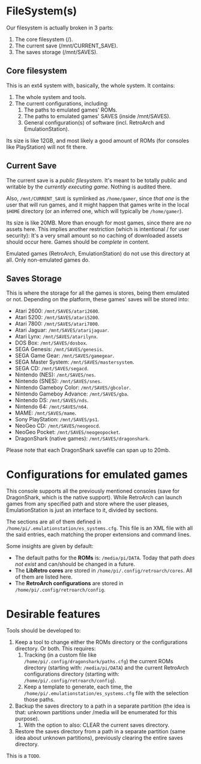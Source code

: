 # FileSystem(s)
Our filesystem is actually broken in 3 parts:

1. The core filesystem (/).
2. The current save (/mnt/CURRENT_SAVE).
3. The saves storage (/mnt/SAVES).
## Core filesystem
This is an ext4 system with, basically, the whole system. It contains:

1. The whole system and tools.
2. The current configurations, including:
	1. The paths to emulated games' ROMs.
	2. The paths to emulated games' SAVES (inside /mnt/SAVES).
	3. General configuration(s) of software (incl. RetroArch and EmulationStation).

Its size is like 12GB, and most likely a good amount of ROMs (for consoles like PlayStation) will not fit there.
## Current Save
The current save is a _public filesystem_. It's meant to be totally public and writable by the _currently executing game_. Nothing is audited there.

Also, `/mnt/CURRENT_SAVE` is symlinked as `/home/gamer`, since _that one_ is the user that will run games, and it might happen that games write in the local `$HOME` directory (or an inferred one, which will typically be `/home/gamer`).

Its size is like 20MB. More than enough for most games, since there are _no_ assets here. This implies another restriction (which is intentional / for user security): It's a very small amount so no caching of downloaded assets should occur here. Games should be _complete_ in content.

Emulated games (RetroArch, EmulationStation) do not use this directory at all. Only non-emulated games do.
## Saves Storage
This is where the storage for all the games is stores, being them emulated or not. Depending on the platform, these games' saves will be stored into:

- Atari 2600: `/mnt/SAVES/atari2600`.
- Atari 5200: `/mnt/SAVES/atari5200`.
- Atari 7800: `/mnt/SAVES/atari7800`.
- Atari Jaguar: `/mnt/SAVES/atarijaguar`.
- Atari Lynx: `/mnt/SAVES/atarilynx`.
- DOS Box: `/mnt/SAVES/dosbox`.
- SEGA Genesis: `/mnt/SAVES/genesis`.
- SEGA Game Gear: `/mnt/SAVES/gamegear`.
- SEGA Master System: `/mnt/SAVES/mastersystem`.
- SEGA CD: `/mnt/SAVES/segacd`.
- Nintendo (NES): `/mnt/SAVES/nes`.
- Nintendo (SNES): `/mnt/SAVES/snes`.
- Nintendo Gameboy Color: `/mnt/SAVES/gbcolor`.
- Nintendo Gameboy Advance: `/mnt/SAVES/gba`.
- Nintendo DS: `/mnt/SAVES/nds`.
- Nintendo 64: `/mnt/SAVES/n64`.
- MAME: `/mnt/SAVES/mame`.
- Sony PlayStation: `/mnt/SAVES/ps1`.
- NeoGeo CD: `/mnt/SAVES/neogeocd`.
- NeoGeo Pocket: `/mnt/SAVES/neogeopocket`.
- DragonShark (native games): `/mnt/SAVES/dragonshark`.

Please note that each DragonShark savefile can span up to 20mb.
# Configurations for emulated games
This console supports all the previously mentioned consoles (save for DragonShark, which is the native support). While RetroArch can launch games from any specified path and store where the user pleases, EmulationStation is just an interface to it, divided by sections.

The sections are all of them defined in `/home/pi/.emulationstation/es_systems.cfg`. This file is an XML file with all the said entries, each matching the proper extensions and command lines.

Some insights are given by default:

- The default paths for the __ROMs__ is: `/media/pi/DATA`. Today that path _does not exist_ and can/should be changed in a future.
- The __LibRetro cores__ are stored in `/home/pi/.config/retroarch/cores`. All of them are listed here.
- The __RetroArch configurations__ are stored in `/home/pi/.config/retroarch/config`.
# Desirable features
Tools should be developed to:

1. Keep a tool to change either the ROMs directory or the configurations directory. Or both. This requires:
	1. Tracking (in a custom file like `/home/pi/.config/dragonshark/paths.cfg`) the current ROMs directory (starting with: `/media/pi/DATA`) and the current RetroArch configurations directory (starting with: `/home/pi/.config/retroarch/config`).
	2. Keep a template to generate, each time, the `/home/pi/.emulationstation/es_systems.cfg` file with the selection those paths.
2. Backup the saves directory to a path in a separate partition (the idea is that: unknown partitions under /media will be enumerated for this purpose).
	1. With the option to also: CLEAR the current saves directory.
3. Restore the saves directory from a path in a separate partition (same idea about unknown partitions), previously clearing the entire saves directory.

This is a `TODO`.